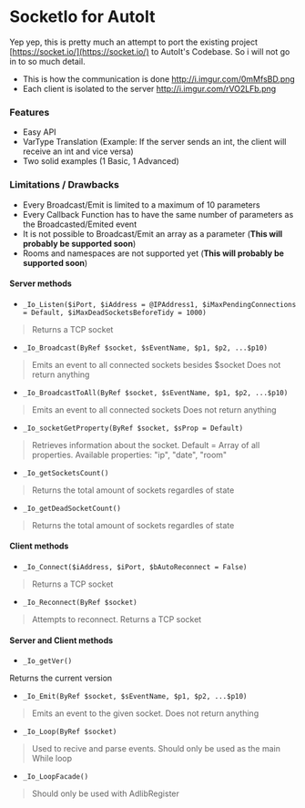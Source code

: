 # SocketIo for AutoIt

Yep yep, this is pretty much an attempt to port the existing project [https://socket.io/](https://socket.io/) to AutoIt's Codebase. So i will not go in to so much detail.

 
* This is how the communication is done http://i.imgur.com/0mMfsBD.png
* Each client is isolated to the server http://i.imgur.com/rVO2LFb.png


### Features
* Easy API 
* VarType Translation (Example: If the server sends an int, the client will receive an int and vice versa)
* Two solid examples (1 Basic, 1 Advanced)

### Limitations / Drawbacks
* Every Broadcast/Emit is limited to a maximum of 10 parameters
* Every Callback Function has to have the same number of parameters as the Broadcasted/Emited event
* It is not possible to Broadcast/Emit an array as a parameter (**This will probably be supported soon**)
* Rooms and namespaces are not supported yet (**This will probably be supported soon**)


#### Server methods
* `_Io_Listen($iPort, $iAddress = @IPAddress1, $iMaxPendingConnections = Default, $iMaxDeadSocketsBeforeTidy = 1000)`

> Returns a TCP socket

* `_Io_Broadcast(ByRef $socket, $sEventName, $p1, $p2, ...$p10)`

> Emits an event to all connected sockets besides $socket
> Does not return anything

* `_Io_BroadcastToAll(ByRef $socket, $sEventName, $p1, $p2, ...$p10)`

> Emits an event to all connected sockets
> Does not return anything

* `_Io_socketGetProperty(ByRef $socket, $sProp = Default)`

> Retrieves information about the socket. Default = Array of all properties.
> Available properties: "ip", "date", "room"

* `_Io_getSocketsCount()`

> Returns the total amount of sockets regardles of state

* `_Io_getDeadSocketCount()`

> Returns the total amount of sockets regardles of state

#### Client methods
* `_Io_Connect($iAddress, $iPort, $bAutoReconnect = False)`

> Returns a TCP socket

* `_Io_Reconnect(ByRef $socket)`

 > Attempts to reconnect.
 > Returns a TCP socket

#### Server and Client methods
* `_Io_getVer()`

Returns the current version

* `_Io_Emit(ByRef $socket, $sEventName, $p1, $p2, ...$p10)`

> Emits an event to the given socket.
> Does not return anything

* `_Io_Loop(ByRef $socket)`

> Used to recive and parse events.
> Should only be used as the main While loop

* `_Io_LoopFacade()`
> Should only be used with AdlibRegister
